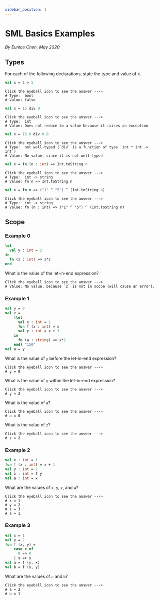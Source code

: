 ```yaml
---
sidebar_position: 1
---
```


# SML Basics Examples

_By Eunice Chen, May 2020_

## Types

For each of the following declarations, state the type and value of `x`.

```sml
val x = 1 > 5
```

```rust,ignore
Click the eyeball icon to see the answer --->
# Type:  bool
# Value: false
```

```sml
val x = 15 div 0
```

```rust,ignore
Click the eyeball icon to see the answer --->
# Type:  int
# Value: Does not reduce to a value because it raises an exception
```

```sml
val x = 15.0 div 0.0
```

```rust,ignore
Click the eyeball icon to see the answer --->
# Type:  not well-typed (`div` is a function of type `int * int -> int`)
# Value: No value, since it is not well-typed
```

```sml
val x = fn (n : int) => Int.toString n
```

```rust,ignore
Click the eyeball icon to see the answer --->
# Type:  int -> string
# Value: fn n => Int.toString n
```

```sml
val x = fn n => ("1" ^ "5") ^ (Int.toString n)
```

```rust,ignore
Click the eyeball icon to see the answer --->
# Type:  int -> string
# Value: fn (n : int) => ("1" ^ "5") ^ (Int.toString n)
```

## Scope

### Example 0

```sml
let
  val y : int = 2
in
  fn (x : int) => z*z
end
```

What is the value of the let-in-end expression?

```rust,ignore
Click the eyeball icon to see the answer --->
# Value: No value, because `z` is not in scope (will cause an error).
```

### Example 1

```sml
val y = 0
val z =
    (let
      val x : int = 1
      fun f (x : int) = x
      val y : int = x + 1
    in
      fn (a : string) => x*2
    end) "150"
val a = y
```

What is the value of `y` before the let-in-end expression?

```rust,ignore
Click the eyeball icon to see the answer --->
# y = 0
```

What is the value of `y` within the let-in-end expression?

```rust,ignore
Click the eyeball icon to see the answer --->
# y = 2
```

What is the value of `a`?

```rust,ignore
Click the eyeball icon to see the answer --->
# a = 0
```

What is the value of `z`?

```rust,ignore
Click the eyeball icon to see the answer --->
# z = 2
```

### Example 2

```sml
val x : int = 1
fun f (x : int) = x + 1
val y : int = 2
val z : int = f y
val a : int = x
```

What are the values of `x`, `y`, `z`, and `a`?

```rust,ignore
Click the eyeball icon to see the answer --->
# x = 1
# y = 2
# z = 3
# a = 1
```

### Example 3

```sml
val x = 1
val y = 2
fun f (x, y) =
    case x of
      0 => 0
    | y => y
val a = f (y, x)
val b = f (x, y)
```

What are the values of `a` and `b`?

```rust,ignore
Click the eyeball icon to see the answer --->
# a = 2
# b = 1
```
